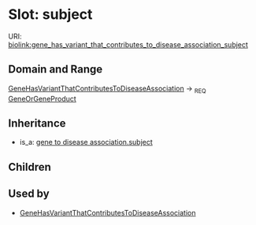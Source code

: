 # Slot: subject




URI: [biolink:gene_has_variant_that_contributes_to_disease_association_subject](https://w3id.org/biolink/vocab/gene_has_variant_that_contributes_to_disease_association_subject)
## Domain and Range

[GeneHasVariantThatContributesToDiseaseAssociation](GeneHasVariantThatContributesToDiseaseAssociation.md) ->  <sub>REQ</sub> [GeneOrGeneProduct](GeneOrGeneProduct.md)
## Inheritance

 *  is_a: [gene to disease association.subject](gene_to_disease_association_subject.md)
## Children

## Used by

 * [GeneHasVariantThatContributesToDiseaseAssociation](GeneHasVariantThatContributesToDiseaseAssociation.md)
